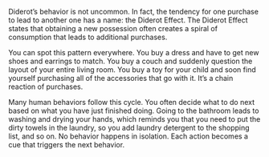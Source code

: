 Diderot’s behavior is not uncommon. In fact, the tendency for one
purchase to lead to another one has a name: the Diderot Effect. The
Diderot Effect states that obtaining a new possession often creates a
spiral of consumption that leads to additional purchases.

You can spot this pattern everywhere. You buy a dress and have to
get new shoes and earrings to match. You buy a couch and suddenly
question the layout of your entire living room. You buy a toy for your
child and soon find yourself purchasing all of the accessories that go
with it. It’s a chain reaction of purchases.

Many human behaviors follow this cycle. You often decide what to
do next based on what you have just finished doing. Going to the
bathroom leads to washing and drying your hands, which reminds you
that you need to put the dirty towels in the laundry, so you add
laundry detergent to the shopping list, and so on. No behavior
happens in isolation. Each action becomes a cue that triggers the next
behavior.